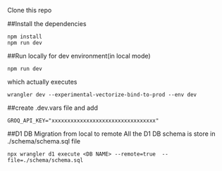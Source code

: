 
Clone this repo

##Install the dependencies
```
npm install
npm run dev
```

##Run locally for dev environment(in local mode)
```
npm run dev
```
which actually executes 
```
wrangler dev --experimental-vectorize-bind-to-prod --env dev
```

##create .dev.vars file and add
```
GROQ_API_KEY="xxxxxxxxxxxxxxxxxxxxxxxxxxxxxxxxx"
```


##D1 DB Migration from local to remote
All the D1 DB schema is store in ./schema/schema.sql file
```
npx wrangler d1 execute <DB NAME> --remote=true  --file=./schema/schema.sql
```